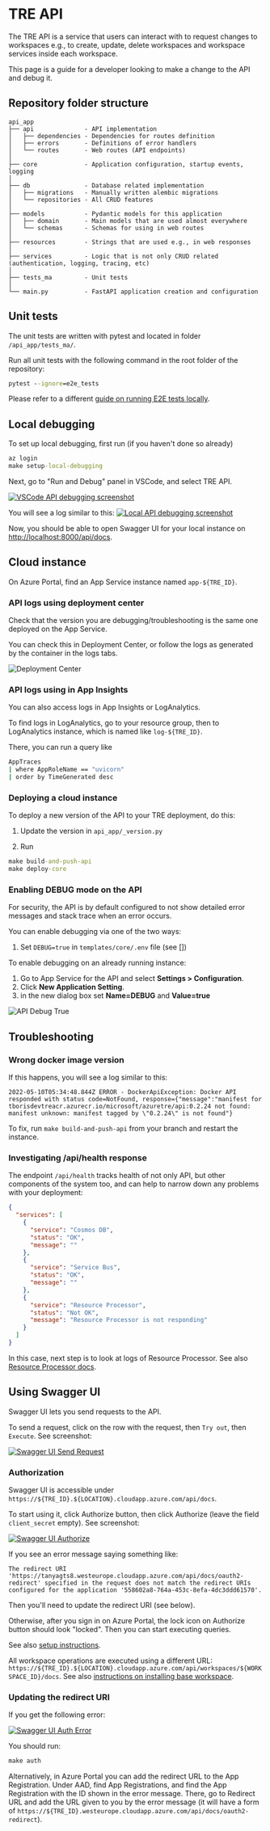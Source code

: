 # TRE API

The TRE API is a service that users can interact with to request changes to workspaces e.g., to create, update, delete workspaces and workspace services inside each workspace.

This page is a guide for a developer looking to make a change to the API and debug it.

## Repository folder structure

```text
api_app
├── api              - API implementation
│   ├── dependencies - Dependencies for routes definition
│   ├── errors       - Definitions of error handlers
│   └── routes       - Web routes (API endpoints)
│
├── core             - Application configuration, startup events, logging
│
├── db               - Database related implementation
│   ├── migrations   - Manually written alembic migrations
│   └── repositories - All CRUD features
│
├── models           - Pydantic models for this application
│   ├── domain       - Main models that are used almost everywhere
│   └── schemas      - Schemas for using in web routes
│
├── resources        - Strings that are used e.g., in web responses
│
├── services         - Logic that is not only CRUD related (authentication, logging, tracing, etc)
│
├── tests_ma         - Unit tests
│
└── main.py          - FastAPI application creation and configuration
```

## Unit tests

The unit tests are written with pytest and located in folder `/api_app/tests_ma/`.

Run all unit tests with the following command in the root folder of the repository:

```cmd
pytest --ignore=e2e_tests
```

Please refer to a different [guide on running E2E tests locally](end-to-end-tests.md).

## Local debugging

To set up local debugging, first run (if you haven't done so already)

```cmd
az login
make setup-local-debugging
```

Next, go to "Run and Debug" panel in VSCode, and select TRE API.

[![VSCode API debugging screenshot](../assets/api_local_debugging_vscode_screenshot.png)](../assets/api_local_debugging_vscode_screenshot.png)

You will see a log similar to this:
[![Local API debugging screenshot](../assets/api_local_debugging_log.png)](../assets/api_local_debugging_log.png)

Now, you should be able to open Swagger UI for your local instance on [http://localhost:8000/api/docs](http://localhost:8000/api/docs).

## Cloud instance

On Azure Portal, find an App Service instance named `app-${TRE_ID}`.

### API logs using deployment center

Check that the version you are debugging/troubleshooting is the same one deployed on the App Service.

You can check this in Deployment Center, or follow the logs as generated by the container in the logs tabs.

![Deployment Center](../assets/api_deployment_center.png)

### API logs using in App Insights

You can also access logs in App Insights or LogAnalytics.

To find logs in LogAnalytics, go to your resource group, then to LogAnalytics instance, which is named like `log-${TRE_ID}`.

There, you can run a query like

```cmd
AppTraces 
| where AppRoleName == "uvicorn"
| order by TimeGenerated desc 
```

### Deploying a cloud instance

To deploy a new version of the API to your TRE deployment, do this:

1. Update the version in `api_app/_version.py`

2. Run

```cmd
make build-and-push-api
make deploy-core
```

### Enabling DEBUG mode on the API

For security, the API is by default configured to not show detailed error messages and stack trace when an error occurs.

You can enable debugging via one of the two ways:

1. Set `DEBUG=true` in `templates/core/.env` file (see [])

To enable debugging on an already running instance:

1. Go to App Service for the API and select **Settings > Configuration**.
1. Click **New Application Setting**.
1. in the new dialog box set **Name=DEBUG** and **Value=true**

![API Debug True](../assets/api_debug_true.png)

## Troubleshooting

### Wrong docker image version

If this happens, you will see a log similar to this:

`2022-05-10T05:34:48.844Z ERROR - DockerApiException: Docker API responded with status code=NotFound, response={"message":"manifest for tborisdevtreacr.azurecr.io/microsoft/azuretre/api:0.2.24 not found: manifest unknown: manifest tagged by \"0.2.24\" is not found"}`

To fix, run `make build-and-push-api` from your branch and restart the instance.

### Investigating /api/health response

The endpoint `/api/health` tracks health of not only API, but other components of the system too, and can help to narrow down any problems with your deployment:

```json
{
  "services": [
    {
      "service": "Cosmos DB",
      "status": "OK",
      "message": ""
    },
    {
      "service": "Service Bus",
      "status": "OK",
      "message": ""
    },
    {
      "service": "Resource Processor",
      "status": "Not OK",
      "message": "Resource Processor is not responding"
    }
  ]
}
```

In this case, next step is to look at logs of Resource Processor. See also [Resource Processor docs](resource-processor.md).

## Using Swagger UI

Swagger UI lets you send requests to the API.

To send a request, click on the row with the request, then `Try out`, then `Execute`. See screenshot:

[![Swagger UI Send Request](../assets/api_swagger_send_request.png)](../assets/api_swagger_send_request.png)

### Authorization

Swagger UI is accessible under `https://${TRE_ID}.${LOCATION}.cloudapp.azure.com/api/docs`.

To start using it, click Authorize button, then click Authorize (leave the field `client_secret` empty). See screenshot:

[![Swagger UI Authorize](../assets/api_swagger_ui_authorize.png)](../assets/api_swagger_ui_authorize.png)


If you see an error message saying something like:

```text
The redirect URI 'https://tanyagts8.westeurope.cloudapp.azure.com/api/docs/oauth2-redirect' specified in the request does not match the redirect URIs configured for the application '558602a8-764a-453c-8efa-4dc3ddd61570'.
```

Then you'll need to update the redirect URI (see below).

Otherwise, after you sign in on Azure Portal, the lock icon on Authorize button should look "locked". Then you can start executing queries.

See also [setup instructions](../tre-admins/setup-instructions/deploying-azure-tre/#validate-the-deployment).

All workspace operations are executed using a different URL: `https://${TRE_ID}.${LOCATION}.cloudapp.azure.com/api/workspaces/${WORKSPACE_ID}/docs`. See also [instructions on installing base workspace](../tre-admins/setup-instructions/installing-base-workspace).

### Updating the redirect URI

If you get the following error:

[![Swagger UI Auth Error](../assets/api_swagger_ui_auth_error.png)](../assets/api_swagger_ui_auth_error.png)

You should run:

```cmd
make auth
```

Alternatively, in Azure Portal you can add the redirect URL to the App Registration.
Under AAD, find App Registrations, and find the App Registration with the ID shown in the error message.
There, go to Redirect URL and add the URL given to you by the error message (it will have a form of
`https://${TRE_ID}.westeurope.cloudapp.azure.com/api/docs/oauth2-redirect`).
